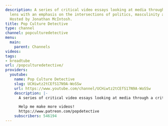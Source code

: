 ```yaml
---
description: A series of critical video essays looking at media through a critical
  lens with an emphasis on the intersections of politics, masculinity and entertainment..
  Hosted by Jonathan McIntosh.
title: Pop Culture Detective
type: channel
channel: popculturedetective
menu:
  main:
    parent: Channels
videos:
tags:
- breadtube
url: /popculturedetective/
providers:
  youtube:
    name: Pop Culture Detective
    slug: UCHiwtz2tCEfS17N9A-WoSSw
    url: https://www.youtube.com/channel/UCHiwtz2tCEfS17N9A-WoSSw
    description: |-
      A series of critical video essays looking at media through a critical lens with an emphasis on the intersections of politics, masculinity and entertainment.. Hosted by Jonathan McIntosh.

      Help me make more videos!
      https://www.patreon.com/popdetective
    subscribers: 546194
---
```

